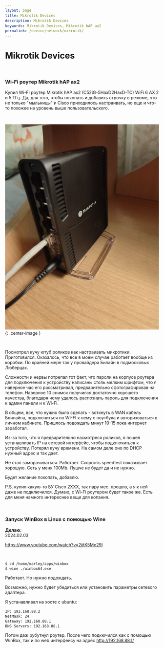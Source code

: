 ```yaml
---
layout: page
title: Mikrotik Devices
description: Mikrotik Devices
keywords: Mikrotik Devices, Mikrotik hAP ax2
permalink: /device/network/mikrotik/
---
```


# Mikrotik Devices

<br/>

### Wi-Fi роутер Mikrotik hAP ax2

Купил Wi-Fi роутер Mikrotik hAP ax2 (C52iG-5HaxD2HaxD-TC) WiFi 6 AX 2 и 5 ГГц. Да, для того, чтобы покопать и добавить строчку в резюме, что не только "мыльницы" и Cisco приходилось настраивать, но еще и что-то похожее на уровень выше пользовательского.

<br/>

![Mikrotik hAP ax2](/img/device/network/mikrotik/my-microtik.jpg 'Mikrotik hAP ax2'){: .center-image }

<br/>

Посмотрел кучу ютуб роликов как настраивать микротики. Приготовился. Оказалось, что все в моем случае работает вообще из коробки. По крайней мере так у провайдера Билайн в подмосковых Люберцах.

Сложности и нервы потрепал тот факт, что пароли на корпусе роутера для подключения к устройству написаны столь мелким шрифтом, что я наверное час его рассматривал, предварительно сфотографировав на телефон. Наверное 10 снимок получился достаточно хорошего качества, благодаря чему удалось распознать пароль для подключения к админ панели и к Wi-Fi.

В общем, все, что нужно было сделать - воткнуть в WAN кабель Блилайна, подключиться по WI-FI к нему с ноутбука и авторизоваться в личном кабинете. Пришлось подождать минут 10-15 пока интернет заработал.

Из-за того, что я предварительно насмотреся роликов, я пошел устанавливать IP на сетевой интерфейс, чтобы подключиться к устройству. Потерял кучу времени. На самом деле оно по DHCP нужный адрес и так дает.

Не стал заморачиваться. Работает. Скорость speedtest показывает хорошую. Сеть у меня 100Mb. Лушче не будет да и не нужно.

Будет желание покопать, добавлю.

P.S. купил какую-то БУ Cisco 2XXX, так пару мес. прошло, а я к ней даже не подключился. Думаю, с Wi-Fi роутером будет такое же. Есть для меня намного интереснее вещи для копания.

<br/>

### Запуск WinBox в Linux с помощью Wine

**Делаю:**  
2024.02.03

https://www.youtube.com/watch?v=2jjtK5Me29I

<br/>

```
$ cd /home/marley/apps/winbox
$ wine ./winbox64.exe
```

Работает. Но нужно подождать.

Возможно, нужно будет убедиться или установить параметры сетевого адаптера.

Я устанавливал на хосте с ubuntu:

```
IP: 192.168.88.2
NetMask: 24
Gateway: 192.168.88.1
DNS Servers: 192.168.88.1
```

Потом даж рубутнул роутер. После чего подкючился как с помощью WinBox, так и по web интерфейсу на адрес http://192.168.88.1/

